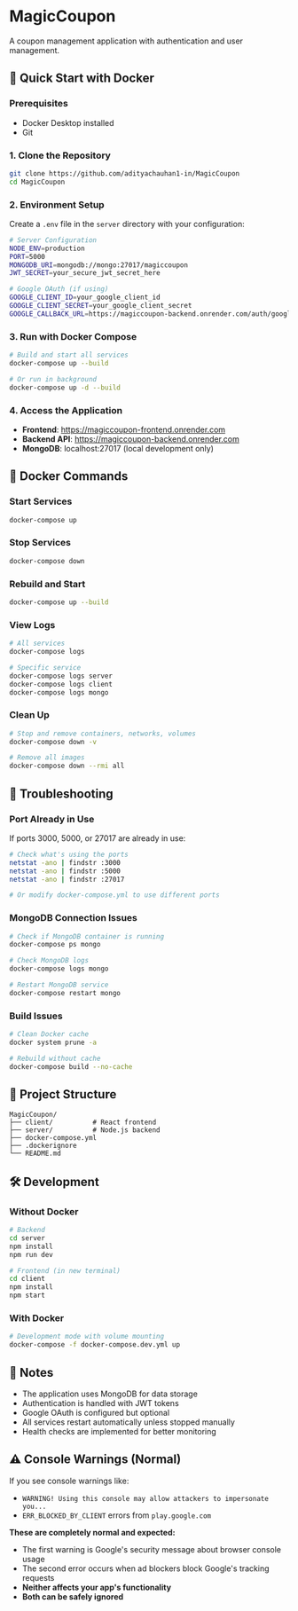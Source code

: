 # MagicCoupon

A coupon management application with authentication and user management.

## 🚀 Quick Start with Docker

### Prerequisites
- Docker Desktop installed
- Git

### 1. Clone the Repository
```bash
git clone https://github.com/adityachauhan1-in/MagicCoupon
cd MagicCoupon
```

### 2. Environment Setup
Create a `.env` file in the `server` directory with your configuration:
```bash
# Server Configuration
NODE_ENV=production
PORT=5000
MONGODB_URI=mongodb://mongo:27017/magiccoupon
JWT_SECRET=your_secure_jwt_secret_here

# Google OAuth (if using)
GOOGLE_CLIENT_ID=your_google_client_id
GOOGLE_CLIENT_SECRET=your_google_client_secret
GOOGLE_CALLBACK_URL=https://magiccoupon-backend.onrender.com/auth/google/callback
```

### 3. Run with Docker Compose
```bash
# Build and start all services
docker-compose up --build

# Or run in background
docker-compose up -d --build
```

### 4. Access the Application
- **Frontend**: https://magiccoupon-frontend.onrender.com
- **Backend API**: https://magiccoupon-backend.onrender.com
- **MongoDB**: localhost:27017 (local development only)

## 🐳 Docker Commands

### Start Services
```bash
docker-compose up
```

### Stop Services
```bash
docker-compose down
```

### Rebuild and Start
```bash
docker-compose up --build
```

### View Logs
```bash
# All services
docker-compose logs

# Specific service
docker-compose logs server
docker-compose logs client
docker-compose logs mongo
```

### Clean Up
```bash
# Stop and remove containers, networks, volumes
docker-compose down -v

# Remove all images
docker-compose down --rmi all
```

## 🔧 Troubleshooting

### Port Already in Use
If ports 3000, 5000, or 27017 are already in use:
```bash
# Check what's using the ports
netstat -ano | findstr :3000
netstat -ano | findstr :5000
netstat -ano | findstr :27017

# Or modify docker-compose.yml to use different ports
```

### MongoDB Connection Issues
```bash
# Check if MongoDB container is running
docker-compose ps mongo

# Check MongoDB logs
docker-compose logs mongo

# Restart MongoDB service
docker-compose restart mongo
```

### Build Issues
```bash
# Clean Docker cache
docker system prune -a

# Rebuild without cache
docker-compose build --no-cache
```

## 📁 Project Structure
```
MagicCoupon/
├── client/          # React frontend
├── server/          # Node.js backend
├── docker-compose.yml
├── .dockerignore
└── README.md
```

## 🛠️ Development

### Without Docker
```bash
# Backend
cd server
npm install
npm run dev

# Frontend (in new terminal)
cd client
npm install
npm start
```

### With Docker
```bash
# Development mode with volume mounting
docker-compose -f docker-compose.dev.yml up
```

## 📝 Notes
- The application uses MongoDB for data storage
- Authentication is handled with JWT tokens
- Google OAuth is configured but optional
- All services restart automatically unless stopped manually
- Health checks are implemented for better monitoring

## ⚠️ Console Warnings (Normal)
If you see console warnings like:
- `WARNING! Using this console may allow attackers to impersonate you...`
- `ERR_BLOCKED_BY_CLIENT` errors from `play.google.com`

**These are completely normal and expected:**
- The first warning is Google's security message about browser console usage
- The second error occurs when ad blockers block Google's tracking requests
- **Neither affects your app's functionality**
- **Both can be safely ignored**